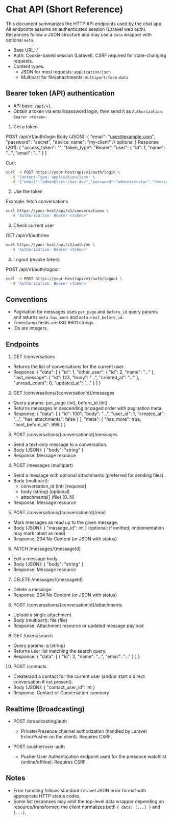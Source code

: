 # Chat API (Short Reference)

This document summarizes the HTTP API endpoints used by the chat app. All endpoints assume an authenticated session (Laravel web auth). Responses follow a JSON structure and may use a `data` wrapper with optional `meta`.

- Base URL: /
- Auth: Cookie-based session (Laravel). CSRF required for state-changing requests.
- Content types:
  - JSON for most requests: `application/json`
  - Multipart for file/attachments: `multipart/form-data`

## Bearer token (API) authentication
- API base: `/api/v1`
- Obtain a token via email/password login, then send it as `Authorization: Bearer <token>`.

1) Get a token

POST /api/v1/auth/login
Body (JSON):
{
  "email": "user@example.com",
  "password": "secret",
  "device_name": "my-client" // optional
}
Response (201):
{
  "access_token": "<token>",
  "token_type": "Bearer",
  "user": { "id": 1, "name": "...", "email": "..." }
}

Curl:
```bash
curl -X POST https://your-host/api/v1/auth/login \
  -H 'Content-Type: application/json' \
  -d '{"email":"admin@test-chat.dev","password":"administrator","device_name":"docs"}'
```

2) Use the token

Example: fetch conversations
```bash
curl https://your-host/api/v1/conversations \
  -H 'Authorization: Bearer <token>'
```

3) Check current user

GET /api/v1/auth/me
```bash
curl https://your-host/api/v1/auth/me \
  -H 'Authorization: Bearer <token>'
```

4) Logout (revoke token)

POST /api/v1/auth/logout
```bash
curl -X POST https://your-host/api/v1/auth/logout \
  -H 'Authorization: Bearer <token>'
```

## Conventions
- Pagination for messages uses `per_page` and `before_id` query params and returns `meta.has_more` and `meta.next_before_id`.
- Timestamp fields are ISO 8601 strings.
- IDs are integers.

## Endpoints

1) GET /conversations
- Returns the list of conversations for the current user.
- Response:
  {
    "data": [
      {
        "id": 1,
        "other_user": { "id": 2, "name": "..." },
        "last_message": { "id": 123, "body": "...", "created_at": "..." },
        "unread_count": 0,
        "updated_at": "..."
      }
    ]
  }

2) GET /conversations/{conversationId}/messages
- Query params: per_page (int), before_id (int)
- Returns messages in descending or paged order with pagination meta.
- Response:
  {
    "data": [
      { "id": 1001, "body": "...", "user_id": 1, "created_at": "...", "has_attachments": false }
    ],
    "meta": { "has_more": true, "next_before_id": 999 }
  }

3) POST /conversations/{conversationId}/messages
- Send a text-only message to a conversation.
- Body (JSON): { "body": "string" }
- Response: Message resource

4) POST /messages (multipart)
- Send a message with optional attachments (preferred for sending files).
- Body (multipart):
  - conversation_id (int) [required]
  - body (string) [optional]
  - attachments[] (file) [0..N]
- Response: Message resource

5) POST /conversations/{conversationId}/read
- Mark messages as read up to the given message.
- Body (JSON): { "message_id": int } (optional; if omitted, implementation may mark latest as read)
- Response: 204 No Content (or JSON with status)

6) PATCH /messages/{messageId}
- Edit a message body.
- Body (JSON): { "body": "string" }
- Response: Message resource

7) DELETE /messages/{messageId}
- Delete a message.
- Response: 204 No Content (or JSON with status)

8) POST /conversations/{conversationId}/attachments
- Upload a single attachment.
- Body (multipart): file (file)
- Response: Attachment resource or updated message payload

9) GET /users/search
- Query params: q (string)
- Returns user list matching the search query.
- Response:
  {
    "data": [ { "id": 2, "name": "...", "email": "..." } ]
  }

10) POST /contacts
- Create/add a contact for the current user (and/or start a direct conversation if not present).
- Body (JSON): { "contact_user_id": int }
- Response: Contact or Conversation summary

## Realtime (Broadcasting)

- POST /broadcasting/auth
  - Private/Presence channel authorization (handled by Laravel Echo/Pusher on the client). Requires CSRF.

- POST /pusher/user-auth
  - Pusher User Authentication endpoint used for the presence watchlist (online/offline). Requires CSRF.

## Notes
- Error handling follows standard Laravel JSON error format with appropriate HTTP status codes.
- Some list responses may omit the top-level data wrapper depending on resource/transformer; the client normalizes both `{ data: [...] }` and `[...]`.
